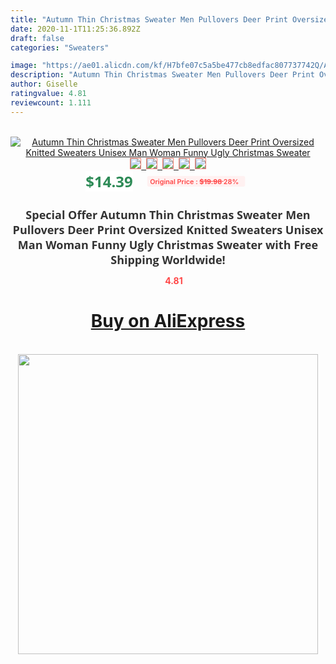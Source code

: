 ```yaml
---
title: "Autumn Thin Christmas Sweater Men Pullovers Deer Print Oversized Knitted Sweaters Unisex Man Woman Funny Ugly Christmas Sweater"
date: 2020-11-1T11:25:36.892Z
draft: false
categories: "Sweaters"

image: "https://ae01.alicdn.com/kf/H7bfe07c5a5be477cb8edfac807737742Q/Autumn-Thin-Christmas-Sweater-Men-Pullovers-Deer-Print-Oversized-Knitted-Sweaters-Unisex-Man-Woman-Funny-Ugly.jpg"
description: "Autumn Thin Christmas Sweater Men Pullovers Deer Print Oversized Knitted Sweaters Unisex Man Woman Funny Ugly Christmas Sweater"
author: Giselle
ratingvalue: 4.81
reviewcount: 1.111
---
```

<br>
<div style="text-align: center;">
<a href="https://s.click.aliexpress.com/e/_97rlnJ" target="_blank" rel="nofollow noopener noreferrer"><img alt="Autumn Thin Christmas Sweater Men Pullovers Deer Print Oversized Knitted Sweaters Unisex Man Woman Funny Ugly Christmas Sweater" class="magnifier-image" src="https://ae01.alicdn.com/kf/H7bfe07c5a5be477cb8edfac807737742Q/Autumn-Thin-Christmas-Sweater-Men-Pullovers-Deer-Print-Oversized-Knitted-Sweaters-Unisex-Man-Woman-Funny-Ugly.jpg_640x640.jpg">
<br>
<img style="border:1px solid salmon" src="https://ae01.alicdn.com/kf/H7bfe07c5a5be477cb8edfac807737742Q/Autumn-Thin-Christmas-Sweater-Men-Pullovers-Deer-Print-Oversized-Knitted-Sweaters-Unisex-Man-Woman-Funny-Ugly.jpg_120x120.jpg">&nbsp;&nbsp;<img style="border:1px solid salmon" src="https://ae01.alicdn.com/kf/H9fd14766de924dd093579d1c03acfdd2F/Autumn-Thin-Christmas-Sweater-Men-Pullovers-Deer-Print-Oversized-Knitted-Sweaters-Unisex-Man-Woman-Funny-Ugly.jpg_120x120.jpg">&nbsp;&nbsp;<img style="border:1px solid salmon" src="https://ae01.alicdn.com/kf/Hf924b40d897a49f496c42aca1470b545K/Autumn-Thin-Christmas-Sweater-Men-Pullovers-Deer-Print-Oversized-Knitted-Sweaters-Unisex-Man-Woman-Funny-Ugly.jpg_120x120.jpg">&nbsp;&nbsp;<img style="border:1px solid salmon" src="https://ae01.alicdn.com/kf/H1ed81fda3a064a64bcedb815510a184fv/Autumn-Thin-Christmas-Sweater-Men-Pullovers-Deer-Print-Oversized-Knitted-Sweaters-Unisex-Man-Woman-Funny-Ugly.jpg_120x120.jpg">&nbsp;&nbsp;<img style="border:1px solid salmon" src="https://ae01.alicdn.com/kf/H7d07bbbcd87943c0b28e83aa37c1459dS/Autumn-Thin-Christmas-Sweater-Men-Pullovers-Deer-Print-Oversized-Knitted-Sweaters-Unisex-Man-Woman-Funny-Ugly.jpg_120x120.jpg"></a></div><br0>
<div style="text-align: center;"><span style="background-color: white; border: 0px; box-sizing: border-box; color: seagreen; display: inline-block; font-family: &quot;open sans&quot; , &quot;arial&quot; , &quot;helvetica&quot; , sans-serif , &quot;heiti&quot;; font-size: 24px; font-stretch: inherit; font-weight: 700; line-height: inherit; margin: 0px 10px 0px 0px; padding: 0px; vertical-align: middle;">$14.39 </span>
<span style="background: rgb(255 , 241 , 241); border-radius: 3px; border: 0px; box-sizing: border-box; color: #ff4747; display: inline-block; font-family: inherit; font-size: 12px; font-stretch: inherit; font-style: inherit; font-variant: inherit; font-weight: 600; line-height: inherit; margin: 0px; padding: 2px 5px; transform: scale(0.9); vertical-align: middle;">Original Price : <b style="text-decoration: line-through;">$19.98 </b> 28%&nbsp;&nbsp;</span></div>
<h1 style="color: #333333; display: inline-block; font-family: &quot;open sans&quot; , &quot;arial&quot; , &quot;helvetica&quot; , sans-serif , &quot;heiti&quot;; font-size: 18px; font-stretch: inherit; font-weight: 700; text-align: center;">Special Offer Autumn Thin Christmas Sweater Men Pullovers Deer Print Oversized Knitted Sweaters Unisex Man Woman Funny Ugly Christmas Sweater with Free Shipping Worldwide!</h1>
<div style="color: #ff4747; text-align: center;">
<img src="https://4.bp.blogspot.com/-M0ZcTcb-5uY/XleCXlxnR4I/AAAAAAAAAEc/OrjgMkXV1oMQFaCRZj5HQwOCBcu3w1FegCPcBGAYYCw/s1600/star.png" style="height: 15px;">&nbsp;<b>4.81</b></div>
<div class="button_cont" align="center"><a class="buynow_a" href="https://s.click.aliexpress.com/e/_97rlnJ" target="_blank" rel="nofollow noopener noreferrer"><H1>Buy on AliExpress</H1></a></div><br>
<div class="separator" style="clear: both; text-align: center;">
<img src="https://lh3.googleusercontent.com/-pTy5HemUv9M/XlePHvY0dAI/AAAAAAAAAE4/0nX5iRUoIWY8eMW9Dpxeirr157OZliDIgCLcBGAsYHQ/s1600/badge.gif" width="480">
</div>

